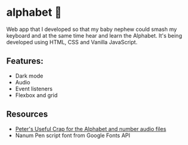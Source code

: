 # alphabet 🌈

Web app that I developed so that my baby nephew could smash my keyboard and at the same time hear and learn the Alphabet. It's being developed using HTML, CSS and Vanilla JavaScript. 

## Features:
- Dark mode
- Audio
- Event listeners
- Flexbox and grid

## Resources
- [Peter's Useful Crap for the Alphabet and number audio files](https://www.theblog.ca/mp3-audio-files-alphabet)
- Nanum Pen script font from Google Fonts API
